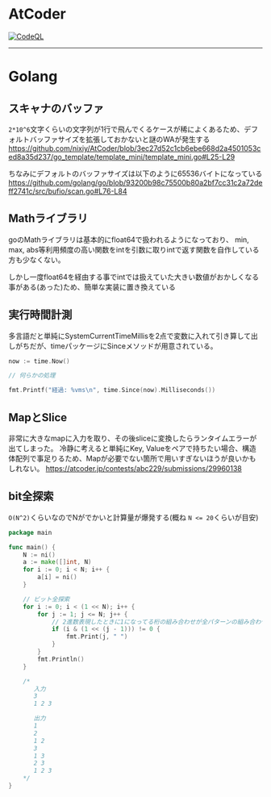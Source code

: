 # AtCoder

[![CodeQL](https://github.com/nixiy/AtCoder/actions/workflows/codeql-analysis.yml/badge.svg)](https://github.com/nixiy/AtCoder/actions/workflows/codeql-analysis.yml)

---

# Golang

## スキャナのバッファ

`2*10^6`文字くらいの文字列が1行で飛んでくるケースが稀によくあるため、デフォルトバッファサイズを拡張しておかないと謎のWAが発生する
https://github.com/nixiy/AtCoder/blob/3ec27d52c1cb6ebe668d2a4501053ced8a35d237/go_template/template_mini/template_mini.go#L25-L29

ちなみにデフォルトのバッファサイズは以下のように65536バイトになっている
https://github.com/golang/go/blob/93200b98c75500b80a2bf7cc31c2a72deff2741c/src/bufio/scan.go#L76-L84

## Mathライブラリ

goのMathライブラリは基本的にfloat64で扱われるようになっており、 min, max, abs等利用頻度の高い関数をintを引数に取りintで返す関数を自作している方も少なくない。

しかし一度float64を経由する事でintでは扱えていた大きい数値がおかしくなる事がある(あった)ため、簡単な実装に置き換えている

## 実行時間計測

多言語だと単純にSystemCurrentTimeMillisを2点で変数に入れて引き算して出しがちだが、timeパッケージにSinceメソッドが用意されている。

```go
now := time.Now()

// 何らかの処理

fmt.Printf("経過: %vms\n", time.Since(now).Milliseconds())
```

## MapとSlice

非常に大きなmapに入力を取り、その後sliceに変換したらランタイムエラーが出てしまった。 冷静に考えると単純にKey,
Valueをペアで持ちたい場合、構造体配列で事足りるため、Mapが必要でない箇所で用いすぎないほうが良いかもしれない。
https://atcoder.jp/contests/abc229/submissions/29960138

## bit全探索

`O(N^2)`くらいなのでNがでかいと計算量が爆発する(概ね `N <= 20`くらいが目安)

```go
package main

func main() {
	N := ni()
	a := make([]int, N)
	for i := 0; i < N; i++ {
		a[i] = ni()
	}

	// ビット全探索
	for i := 0; i < (1 << N); i++ {
		for j := 1; j <= N; j++ {
			// 2進数表現したときに1になってる桁の組み合わせが全パターンの組み合わせ
			if (i & (1 << (j - 1))) != 0 {
				fmt.Print(j, " ")
			}
		}
		fmt.Println()
	}

	/*
	   入力
	   3
	   1 2 3

	   出力
	   1
	   2
	   1 2
	   3
	   1 3
	   2 3
	   1 2 3
	*/
}
```